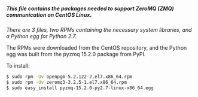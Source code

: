 ##### This file contains the packages needed to support ZeroMQ (ZMQ) communication on CentOS Linux.  
_There are 3 files, two RPMs containing the necessary system libraries, and a Python egg for Python 2.7._

The RPMs were downloaded from the CentOS repository, and the Python egg was built from the pyzmq 15.2.0 package from PyPI.

To install:
```sh
$ sudo rpm -Uv openpgm-5.2.122-2.el7.x86_64.rpm 
$ sudo rpm -Uv zeromq3-3.2.5-1.el7.x86_64.rpm
$ sudo easy_install pyzmq-15.2.0-py2.7-linux-x86_64.egg
```

